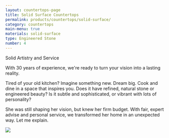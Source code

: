 ```yaml
---
layout: countertops-page
title: Solid Surface Countertops
permalink: products/countertops/solid-surface/
category: countertops
main-menu: true
materials: solid-surface
type: Engineered Stone
number: 4
---
```


<div class="content">
<div class="content__text">
<p class="is-first-heading h2">Solid Artistry and Service</p>
<p class="h3">With 30 years of experience, we're ready to turn your vision into a lasting reality.</p>

Tired of your old kitchen? Imagine something new. Dream big. Cook and dine in a space that inspires you. Does it have refined, natural stone or engineered beauty? Is it subtle and sophisticated, or vibrant with lots of personality?

She was still shaping her vision, but knew her firm budget. With fair, expert advise and personal service, we transformed her home in an unexpected way. Let me explain.
</div>

<div class="content__image fixedsticky">
<img src="{{ site.url }}/assets/images/kitchen-2.jpg">
</div>
</div>

